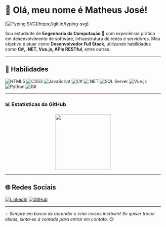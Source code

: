 # 👋 Olá, meu nome é Matheus José!

[![Typing SVG](https://readme-typing-svg.herokuapp.com?font=Fira+Code&size=24&pause=1000&color=00F700&width=435&lines=Bem-vindo+ao+meu+GitHub!;Desenvolvedor+Fullstack!;Apaixonado+por+Tecnologia!)](https://git.io/typing-svg)

Sou estudante de **Engenharia da Computação** 🚀 com experiência prática em desenvolvimento de software, infraestrutura de redes e servidores. Meu objetivo é atuar como **Desenvolvedor Full Stack**, utilizando habilidades como **C#, .NET, Vue.js, APIs RESTful**, entre outras.

---

## 🚀 Habilidades
![HTML5](https://img.shields.io/badge/HTML5-E34F26?style=for-the-badge&logo=html5&logoColor=white)
![CSS3](https://img.shields.io/badge/CSS3-1572B6?style=for-the-badge&logo=css3&logoColor=white)
![JavaScript](https://img.shields.io/badge/JavaScript-F7DF1E?style=for-the-badge&logo=javascript&logoColor=black)
![C#](https://img.shields.io/badge/C%23-239120?style=for-the-badge&logo=c-sharp&logoColor=white)
![.NET](https://img.shields.io/badge/.NET-512BD4?style=for-the-badge&logo=dotnet&logoColor=white)
![SQL Server](https://img.shields.io/badge/SQL%20Server-CC2927?style=for-the-badge&logo=microsoft-sql-server&logoColor=white)
![Vue.js](https://img.shields.io/badge/Vue.js-35495E?style=for-the-badge&logo=vue.js&logoColor=4FC08D)
![Python](https://img.shields.io/badge/Python-3776AB?style=for-the-badge&logo=python&logoColor=white)
![Git](https://img.shields.io/badge/Git-F05032?style=for-the-badge&logo=git&logoColor=white)

---

### 📊 Estatísticas do GitHub

<div align="center">
  <img height="180em" src="https://github-readme-stats.vercel.app/api?username=mjpa10&show_icons=true&theme=dark&include_all_commits=true&hide_rank=true,prs,contribs" />
</div>

---

## 🌐 Redes Sociais

[![LinkedIn](https://img.shields.io/badge/LinkedIn-blue?style=for-the-badge&logo=linkedin&logoColor=white)](https://www.linkedin.com/in/matheus-josee/)
[![GitHub](https://img.shields.io/badge/GitHub-black?style=for-the-badge&logo=github&logoColor=white)](https://github.com/mjpa10)

---

💡 *Sempre em busca de aprender e criar coisas incríveis! Se quiser trocar ideias, sinta-se à vontade para entrar em contato.* 😊

